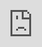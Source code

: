 ```yaml
---
title: "Cara Mengembalikan Akun TikTok yang Hilang: Panduan Lengkap"
date: 2023-07-01
categories: 
  - "teknologi"
tags: 
  - "akun-diblokir"
  - "akun-dihapus"
  - "akun-hilang"
  - "keamanan-akun"
  - "lupa-password"
  - "media-sosial"
  - "tiktok"
---
```


**Cara mengembalikan akun tiktok yang hilang** - Aduh, akun TikTok kamu hilang? Tenang, jangan panik dulu! Kehilangan akun TikTok memang bikin bete, apalagi kalau akunnya udah dipenuhi video-video keren dan followers setia. Tapi jangan khawatir, karena kamu bisa kok mengembalikannya!

Akun TikTok bisa hilang karena berbagai alasan, mulai dari lupa kata sandi, akun diblokir, sampai dihapus. Nah, di sini kita akan membahas semua penyebabnya dan cara mengembalikan akun TikTok yang hilang, lengkap dengan tips mencegah akunmu hilang lagi di masa depan.

Siap-siap, ya!

## Memahami Penyebab Akun TikTok Hilang

Nggak ada yang lebih bikin panik daripada tiba-tiba nggak bisa login ke akun TikTok kamu. Rasanya kayak kehilangan akses ke seluruh dunia hiburan, koneksi dengan teman-teman, dan bahkan mungkin kehilangan jejak digital yang kamu bangun selama ini. Nah, sebelum panik, penting banget buat kamu memahami penyebab akun TikTok kamu hilang.

Ada beberapa kemungkinan, mulai dari yang sepele sampai yang serius.

### Lupa Kata Sandi

Ini mungkin penyebab paling umum akun TikTok hilang. Lupa kata sandi memang menyebalkan, tapi masih bisa diatasi. Coba ingat-ingat kata sandi yang kamu gunakan, atau cek email yang terhubung dengan akun TikTok kamu. Kalau kamu benar-benar lupa, kamu bisa menggunakan fitur "Lupa Kata Sandi" di TikTok dan ikuti langkah-langkahnya untuk reset kata sandi.

### Akun Diblokir

TikTok punya aturan main yang ketat, lho. Akun kamu bisa diblokir kalau kamu melanggar aturan, contohnya:

- Mengunggah konten yang melanggar pedoman komunitas TikTok, seperti konten yang mengandung kekerasan, ujaran kebencian, atau pornografi.

- Menggunakan akun untuk melakukan spam atau aktivitas ilegal lainnya.

- Menggunakan akun untuk mengelabui orang lain, seperti dengan membuat akun palsu atau menggunakan nama orang lain.

Misalnya, akun TikTok kamu bisa diblokir karena kamu mengunggah video yang berisi ujaran kebencian atau konten yang tidak pantas untuk ditonton oleh anak-anak. Akun TikTok kamu akan diblokir sementara atau permanen, tergantung tingkat pelanggaran yang kamu lakukan.

### Akun Dihapus

Akun TikTok bisa dihapus secara sengaja atau tidak sengaja. Berikut beberapa kemungkinan penyebab akun TikTok kamu dihapus:

- Kamu sendiri yang menghapus akun TikTok kamu.

- Kamu secara tidak sengaja menghapus akun TikTok kamu saat mengganti pengaturan atau menghapus aplikasi.

- Akun TikTok kamu dihapus oleh TikTok karena melanggar pedoman komunitas TikTok, seperti mengunggah konten yang mengandung kekerasan, ujaran kebencian, atau pornografi.

Misalnya, kamu mungkin secara tidak sengaja menghapus akun TikTok kamu saat ingin menghapus aplikasi. Akun TikTok kamu akan hilang selamanya, dan kamu tidak bisa memulihkannya lagi.

## Cara Mengembalikan Akun TikTok yang Lupa Kata Sandi

Nggak sengaja lupa kata sandi akun TikTok? Tenang, kamu nggak sendirian! Lupa kata sandi akun TikTok adalah hal yang sering terjadi, tapi jangan panik dulu. Ada beberapa cara mudah yang bisa kamu coba untuk mengembalikan akun TikTok kamu.

### Cara Mengembalikan Akun TikTok yang Lupa Kata Sandi

TikTok menyediakan beberapa opsi untuk membantu kamu memulihkan akun yang lupa kata sandinya. Kamu bisa memilih opsi yang paling sesuai dengan informasi yang kamu miliki.

Kehilangan akun TikTok memang menyebalkan, tapi tenang, ada banyak cara untuk mengembalikannya! Dari verifikasi email sampai menghubungi tim TikTok, semua bisa kamu coba. Setelah akunmu kembali, kamu bisa langsung [cara mendapatkan uang dari tiktok dengan menonton video](https://ajiekusumadhany.com/cara-mendapatkan-uang-dari-tiktok-dengan-menonton-video/) , lho! Bayangkan, sambil nonton video lucu, kamu juga bisa dapat cuan.

Jadi, jangan putus asa, ya! Yuk, segera kembalikan akun TikTokmu dan mulai cari cuan!

| Langkah | Detail |
| --- | --- |
| 1\. Buka Aplikasi TikTok | Buka aplikasi TikTok di perangkat kamu, baik itu smartphone atau komputer. |
| 2\. Masuk ke Akun | Klik tombol "Masuk" atau "Login" yang biasanya berada di bagian kanan atas layar. |
| 3\. Pilih "Lupa Kata Sandi" | Setelah halaman login muncul, cari opsi "Lupa Kata Sandi" atau "Forgot Password" dan klik. |
| 4\. Masukkan Username atau Email/Nomor Telepon | Masukkan username, email, atau nomor telepon yang terhubung dengan akun TikTok kamu. |
| 5\. Verifikasi Akun | TikTok akan mengirimkan kode verifikasi ke email atau nomor telepon yang kamu masukkan. |
| 6\. Masukkan Kode Verifikasi | Masukkan kode verifikasi yang diterima ke dalam kolom yang disediakan. |
| 7\. Buat Kata Sandi Baru | Buat kata sandi baru yang kuat dan mudah diingat. Pastikan kata sandi kamu tidak mudah ditebak oleh orang lain. |
| 8\. Konfirmasi Kata Sandi Baru | Konfirmasi kata sandi baru yang kamu buat dengan memasukkannya kembali ke dalam kolom yang disediakan. |
| 9\. Masuk ke Akun | Setelah berhasil mengubah kata sandi, kamu bisa langsung masuk ke akun TikTok kamu dengan kata sandi baru. |

Sebagai contoh, ketika kamu memilih opsi verifikasi melalui email, TikTok akan mengirimkan email berisi kode verifikasi ke alamat email yang terhubung dengan akun kamu. Email ini biasanya akan berisi judul "Reset Password" atau "Lupa Kata Sandi" dan berisi kode verifikasi yang harus kamu masukkan ke dalam kolom yang disediakan.

Jika kamu mengalami kesulitan dalam memulihkan akun, kamu bisa menghubungi tim dukungan TikTok. Mereka akan membantu kamu menyelesaikan masalah dan memulihkan akun kamu. Kamu bisa menghubungi tim dukungan melalui:

- **Pusat Bantuan TikTok:**Kunjungi website resmi TikTok dan cari menu "Pusat Bantuan". Di sana kamu bisa menemukan berbagai informasi dan panduan, termasuk cara memulihkan akun.

- **Formulir Kontak:**TikTok juga menyediakan formulir kontak yang bisa kamu gunakan untuk mengirimkan pertanyaan atau laporan masalah.

- **Akun Media Sosial TikTok:**Kamu juga bisa menghubungi tim dukungan TikTok melalui akun media sosial mereka, seperti Twitter atau Instagram.

## Cara Mengembalikan Akun TikTok yang Diblokir

![Cara mengembalikan akun tiktok yang hilang](images/reacrivate.png)

Kehilangan akses ke akun TikTok bisa jadi pengalaman yang menyebalkan, apalagi kalau kamu aktif banget di sana. Nggak cuma buat nge-scroll FYP, akun TikTok juga bisa jadi wadah buat kamu berkreasi, ngejar mimpi, dan ngebangun komunitas. Nah, kalau tiba-tiba akun TikTok kamu diblokir, jangan panik dulu! Ada beberapa langkah yang bisa kamu coba buat nge-unlock akun TikTok kamu.

### Cara Mengecek Status Akun TikTok dan Alasan Pemblokiran

Sebelum kamu mulai ngelakuin langkah-langkah buat nge-unlock akun, penting banget buat kamu ngecek dulu status akun TikTok kamu. Ada dua kemungkinan: akun kamu diblokir sementara atau permanen. Kenapa akun kamu diblokir? Biasanya, akun TikTok diblokir karena melanggar Pedoman Komunitas TikTok.

Nggak sengaja hapus akun TikTok? Tenang, masih ada cara buat balik lagi! Tapi, sebelum kamu sibuk mengembalikan akun, mungkin kamu tertarik buat ngecek saldo di Kalkulator TikTok dulu? [Cara mengambil uang di Kalkulator TikTok](https://ajiekusumadhany.com/cara-mengambil-uang-di-kalkulator-tiktok/) gampang kok, dan bisa jadi motivasi buat kamu buat aktif lagi di TikTok, setelah akun kamu balik.

Nah, kalau udah beres urusan duit, fokus lagi deh ke akun TikTok yang hilang. Yuk, segera cari solusi buat balik ke dunia TikTok!

- **Akun Diblokir Sementara**: Biasanya ini terjadi karena akun kamu ngelakuin aktivitas yang melanggar Pedoman Komunitas TikTok, tapi nggak terlalu serius. Contohnya, kamu nge-posting konten yang nggak sesuai, atau kamu nge-spam komentar di akun orang lain. Biasanya, akun kamu bakal diblokir sementara selama beberapa jam atau beberapa hari.
    

- **Akun Diblokir Permanen**: Kalau akun kamu diblokir permanen, biasanya ini terjadi karena kamu ngelakuin pelanggaran yang lebih serius, contohnya nge-upload konten yang bersifat eksplisit, nge-spam, atau nge-hack akun orang lain.

Untuk ngecek status akun kamu, kamu bisa buka aplikasi TikTok dan login. Kalau akun kamu diblokir, kamu bakal ngeliat pesan pemblokiran. Pesan ini biasanya berisi informasi tentang alasan pemblokiran dan durasi pemblokiran.

### Prosedur Mengajukan Banding Jika Akun TikTok Diblokir karena Kesalahan

Kalau kamu merasa akun kamu diblokir secara nggak adil, kamu bisa mengajukan banding. Proses banding ini bertujuan buat nge-review kembali alasan pemblokiran dan nge-cek apakah ada kesalahan.

Kehilangan akun TikTok memang menyebalkan, tapi tenang, kamu bisa mengembalikannya! Cek dulu email dan nomor telepon yang terhubung dengan akun. Kalau lupa, coba ingat username atau nama akun yang kamu pakai. Nah, kalau kamu udah punya penghasilan dari TikTok, jangan lupa cek [cara mengambil uang di TikTok money calculator](https://ajiekusumadhany.com/cara-mengambil-uang-di-tiktok-money-calculator/) biar duitnya bisa masuk ke kantong.

Setelah akun kamu kembali, kamu bisa langsung melanjutkan konten-konten keren yang udah kamu rencanakan!

1. **Cari Pesan Pemblokiran**: Pertama, cari pesan pemblokiran yang muncul di akun TikTok kamu. Biasanya, pesan ini berisi informasi tentang alasan pemblokiran dan cara mengajukan banding.

3. **Klik Tombol Banding**: Biasanya, di pesan pemblokiran, ada tombol “Banding” atau “Ajukan Banding”. Klik tombol ini buat nge-mulai proses banding.
4. **Isi Formulir Banding**: Setelah kamu ngeklik tombol banding, kamu bakal diarahkan ke formulir banding. Di formulir ini, kamu diminta buat nge-isi informasi tentang akun kamu dan alasan kamu ngerasa diblokir secara nggak adil. Pastikan kamu nge-isi formulir ini dengan lengkap dan jujur.
    

6. **Kirim Formulir Banding**: Setelah kamu nge-isi formulir banding, kamu bisa ngeklik tombol “Kirim” atau “Submit”. Tim TikTok bakal nge-review banding kamu dan nge-berikan keputusan dalam beberapa hari.

Pastikan kamu nge-isi formulir banding dengan jujur dan lengkap, karena ini bakal ngebantu tim TikTok buat nge-review banding kamu dengan lebih baik.

### Contoh Ilustrasi Pesan Pemblokiran Akun TikTok karena Melanggar Pedoman Komunitas

> “Akun kamu telah diblokir karena melanggar Pedoman Komunitas TikTok. Kami telah mendeteksi bahwa kamu mengunggah konten yang mengandung kekerasan. Mohon perhatikan Pedoman Komunitas TikTok agar kamu bisa menggunakan TikTok dengan aman dan nyaman.”

Contoh pesan di atas adalah contoh ilustrasi pesan pemblokiran akun TikTok karena melanggar Pedoman Komunitas. Pesan ini menunjukkan bahwa akun diblokir karena mengunggah konten yang mengandung kekerasan.

## Cara Mengembalikan Akun TikTok yang Dihapus

![Cara mengembalikan akun tiktok yang hilang](images/recover-tiktok-account-without-email-and-phone-number.jpg)

Kehilangan akun TikTok bisa jadi mimpi buruk buat kamu yang hobi nge-scroll FYP dan bikin konten seru. Tapi tenang, ada beberapa cara buat ngebalikin akun TikTok yang hilang. Yang penting, kamu harus tau dulu kenapa akun kamu ilang. Apakah dihapus sendiri atau dihapus sama TikTok?

### Cara Mengembalikan Akun TikTok yang Dihapus Sementara

Akun TikTok yang dihapus sementara bisa dibalikin, lho! Ini biasanya terjadi karena kamu salah pencet tombol hapus atau akun kamu diblokir sementara karena melanggar aturan TikTok.

- **Masuk ke akun TikTok kamu.**Pastikan kamu inget username dan password-nya. Kalau lupa, kamu bisa reset password dengan klik "Lupa Password" di halaman login.

- **Periksa pesan di inbox.**Biasanya TikTok akan ngirim pesan ke email atau nomor telepon yang terdaftar di akun kamu. Pesan ini berisi informasi tentang kenapa akun kamu diblokir dan cara ngebalikinnya.

- **Ikuti instruksi yang diberikan.**Biasanya kamu diminta buat nge-verifikasi akun dengan ngeklik link di email atau ngetik kode yang dikirim ke nomor telepon kamu.

- **Tunggu beberapa saat.**Proses pemulihan akun TikTok biasanya nggak instan. Kamu harus sabar ngenteni beberapa saat sampai akun kamu aktif lagi.

## 5 Tips Mencegah Akun TikTok Hilang

![Cara mengembalikan akun tiktok yang hilang](images/1666525246967.jpg "Tiktok account deleted recover")

Keamanan akun TikTok kamu penting banget, apalagi kalau akun TikTok kamu udah jadi tempat berbagi konten seru dan membangun komunitas. Kehilangan akun TikTok bisa bikin kamu sedih dan kehilangan akses ke semua konten yang udah kamu kumpulin. Makanya, yuk, simak tips berikut untuk mengamankan akun TikTok kamu agar tetap aman dan terhindar dari kehilangan akses.

### Gunakan Kata Sandi yang Kuat, Cara mengembalikan akun tiktok yang hilang

Kata sandi yang kuat adalah kunci utama untuk melindungi akun TikTok kamu. Jangan gunakan kata sandi yang mudah ditebak, seperti tanggal lahir atau nama hewan peliharaan. Gunakan kombinasi huruf besar, huruf kecil, angka, dan simbol. Semakin kompleks kata sandi kamu, semakin sulit dibobol oleh orang lain.

### Aktifkan Verifikasi Dua Faktor

Verifikasi dua faktor (2FA) adalah lapisan keamanan tambahan yang akan membuat akun TikTok kamu lebih aman. Saat mengaktifkan 2FA, kamu akan diminta untuk memasukkan kode verifikasi yang dikirimkan ke nomor telepon atau email kamu setiap kali kamu masuk ke akun TikTok.

Ini akan membuat akun kamu lebih aman karena bahkan jika seseorang mendapatkan kata sandi kamu, mereka tetap tidak bisa masuk ke akun tanpa kode verifikasi.

- Buka aplikasi TikTok dan masuk ke akun kamu.

- Ketuk ikon profil di bagian bawah kanan layar.

- Ketuk ikon menu tiga titik di pojok kanan atas layar.

- Pilih "Pengaturan dan Privasi".

- Ketuk "Privasi".

- Ketuk "Verifikasi Dua Faktor".

- Pilih metode verifikasi yang kamu inginkan, seperti SMS atau email.

- Ikuti instruksi di layar untuk menyelesaikan pengaturan.

### Pahami dan Patuhi Pedoman Komunitas TikTok

Pedoman Komunitas TikTok berisi aturan dan kebijakan yang harus kamu patuhi saat menggunakan platform ini. Baca dan pahami dengan baik setiap aturan agar kamu tidak melakukan kesalahan yang bisa mengakibatkan akun kamu diblokir atau dihapus. Salah satu contohnya adalah dilarang menyebarkan konten yang mengandung kekerasan, ujaran kebencian, atau konten yang melanggar privasi orang lain.

### Berhati-hati dalam Berbagi Informasi Pribadi

Hindari membagikan informasi pribadi kamu, seperti alamat rumah, nomor telepon, atau informasi keuangan, di profil TikTok kamu atau dalam komentar. Informasi pribadi yang dibagikan secara terbuka dapat disalahgunakan oleh orang yang tidak bertanggung jawab. Tetaplah berhati-hati dalam membagikan informasi pribadi di internet.

### Perbarui Aplikasi TikTok Secara Berkala

TikTok secara berkala merilis pembaruan aplikasi untuk meningkatkan keamanan dan memperbaiki bug. Pastikan kamu selalu memperbarui aplikasi TikTok ke versi terbaru agar akun kamu tetap aman dan terlindungi dari ancaman keamanan terbaru.

<iframe style="position: absolute; top: 0; left: 0; width: 100%; height: 100%;" title="CARA MUDAH MENGEMBALIKAN AKUN TIKTOK YANG HILANG ATAU TERHAPUS" frameborder="0" allow="accelerometer; autoplay; clipboard-write; encrypted-media; gyroscope; picture-in-picture; web-share" allowfullscreen src="https://www.youtube.com/embed/KQ8HCryjKeg?feature=oembed"></iframe>

## Penutupan

Kehilangan akun TikTok memang bikin sedih, tapi jangan sampai bikin kamu menyerah. Dengan mengikuti langkah-langkah yang tepat dan memahami penyebabnya, kamu bisa kok mendapatkan akun TikTok kamu kembali. Ingat, selalu jaga keamanan akunmu dengan kata sandi yang kuat dan aktifkan verifikasi dua faktor.

Selamat ber-TikTok ria!

## Ringkasan FAQ: Cara Mengembalikan Akun Tiktok Yang Hilang

**Apakah akun TikTok yang dihapus bisa dikembalikan?**

Tergantung. Jika akun dihapus secara permanen, maka akun tidak dapat dikembalikan. Namun, jika dihapus secara sementara, kamu masih bisa mengembalikannya.

**Berapa lama akun TikTok diblokir?**

Durasi pemblokiran akun TikTok bervariasi, tergantung pada pelanggaran yang dilakukan. Beberapa akun mungkin diblokir sementara, sementara yang lain mungkin diblokir secara permanen.

**Bagaimana cara menghubungi tim dukungan TikTok?**

Kamu bisa menghubungi tim dukungan TikTok melalui situs web resmi TikTok atau aplikasi TikTok.
